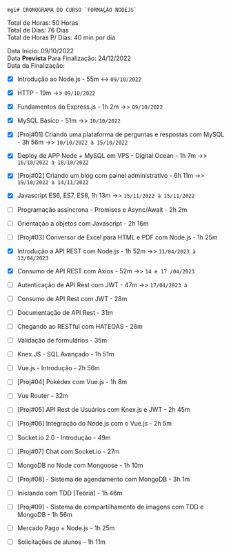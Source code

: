     mgi# CRONOGRAMA DO CURSO `FORMAÇÃO NODEJS`

Total de Horas: 50 Horas  
Total de Dias: 76 Dias  
Total de Horas P/ Dias: 40 min por dia

Data Inicio: 09/10/2022  
Data <strong>Prevista</strong> Para Finalização: 24/12/2022  
Data da Finalização:

- [x] Introdução ao Node.js - 55m <-> `09/10/2022`

- [x] HTTP - 19m ->> `09/10/2022`

- [x] Fundamentos do Express.js - 1h 2m ->> `09/10/2022`

- [x] MySQL Básico - 51m ->> `10/10/2022`

- [x] [Proj#01] Criando uma plataforma de perguntas e respostas
      com MySQL - 3h 56m ->> `10/10/2022 à 15/10/2022`

- [x] Deploy de APP Node + MySQL em VPS - Digital Ocean - 1h 7m ->> `16/10/2022 à 18/10/2022`

- [x] [Proj#02] Criando um blog com painel administrativo - 6h 11m ->> `19/10/2022 à 14/11/2022`

- [x] Javascript ES6, ES7, ES8, 1h 13m ->> `15/11/2022 à 15/11/2022`

- [ ] Programação assíncrona - Promises e Async/Await - 2h 2m

- [ ] Orientação a objetos com Javascript - 2h 16m

- [ ] [Proj#03] Conversor de Excel para HTML e PDF com Node.js - 1h 25m
- [x] Introdução a API REST com Node.js - 1h 52m ->> `11/04/2023 à 13/04/2023`

- [x] Consumo de API REST com Axios - 52m ->> `14 e 17 /04/2023`

- [ ] Autenticação de API Rest com JWT - 47m ->> `17/04/2023 à`

- [ ] Consumo de API Rest com JWT - 28m

- [ ] Documentação de API Rest - 31m

- [ ] Chegando ao RESTful com HATEOAS - 26m

- [ ] Validação de formulários - 35m

- [ ] Knex.JS - SQL Avançado - 1h 51m

- [ ] Vue.js - Introdução - 2h 56m

- [ ] [Proj#04] Pokédex com Vue.js - 1h 8m

- [ ] Vue Router - 32m

- [ ] [Proj#05] API Rest de Usuários com Knex.js e JWT -
      2h 45m
- [ ] [Proj#06] Integração do Node.js com o Vue.js - 2h 5m

- [ ] Socket.io 2.0 - Introdução - 49m

- [ ] [Proj#07] Chat com Socket.io - 27m

- [ ] MongoDB no Node com Mongoose - 1h 10m

- [ ] [Proj#08] - Sistema de agendamento com MongoDB - 3h
      1m
- [ ] Iniciando com TDD [Teoria] - 1h 46m

- [ ] [Proj#09] - Sistema de compartilhamento de imagens com TDD e MongoDB - 1h 56m

- [ ] Mercado Pago + Node.js - 1h 25m

- [ ] Solicitações de alunos - 1h 11m
